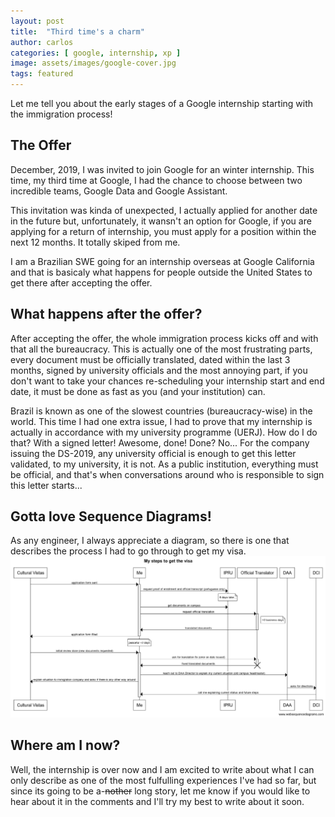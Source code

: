 ```yaml
---
layout: post
title:  "Third time's a charm"
author: carlos
categories: [ google, internship, xp ]
image: assets/images/google-cover.jpg
tags: featured
---
```

Let me tell you about the early stages of a Google internship starting with the immigration process!

## The Offer

December, 2019, I was invited to join Google for an winter internship. This time, my third time at Google,
I had the chance to choose between two incredible teams, Google Data and Google Assistant.

This invitation was kinda of unexpected, I actually applied for another date in the future but,
unfortunately, it wansn't an option for Google, if you are applying for a return of internship,
you must apply for a position within the next 12 months. It totally skiped from me.

I am a Brazilian SWE going for an internship overseas at Google California and that is basicaly what happens
for people outside the United States to get there after accepting the offer.

## What happens after the offer?

After accepting the offer, the whole immigration process kicks off and with that all the bureaucracy.
This is actually one of the most frustrating parts, every document must be officially translated,
dated within the last 3 months, signed by university officials and the most annoying part, if you don't
want to take your chances re-scheduling your internship start and end date, it must be done as fast as you
(and your institution) can.

Brazil is known as one of the slowest countries (bureaucracy-wise) in the world. This time I had one extra issue, I had to
prove that my internship is actually in accordance with my university programme (UERJ). How do I do that? With a signed letter!
Awesome, done! Done? No... For the company issuing the DS-2019, any university official is enough to
get this letter validated, to my university, it is not. As a public institution, everything must be official,
and that's when conversations around who is responsible to sign this letter starts...

## Gotta love Sequence Diagrams!

As any engineer, I always appreciate a diagram, so there is one that describes the process I had to go through to get my visa.
![Sequence Diagram - Steps to get my visa](/assets/images/sequence-diagram-steps-to-get-visa.png)

## Where am I now?

Well, the internship is over now and I am excited to write about what I can only describe as one of the most fulfulling experiences
I've had so far, but since its going to be a-~~nother~~ long story, let me know if you would like to hear about it in the comments and I'll
try my best to write about it soon.

